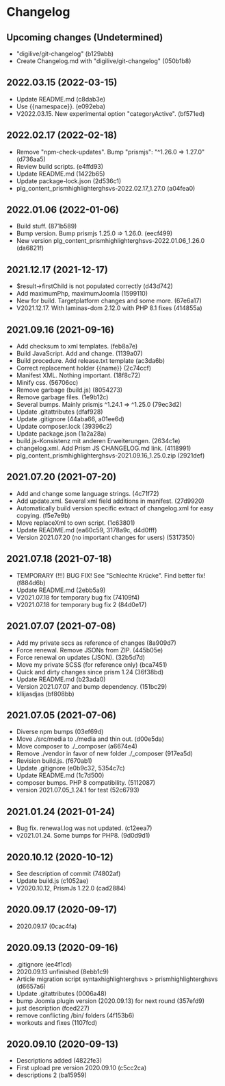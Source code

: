 # Changelog

## Upcoming changes (Undetermined)

* "digilive/git-changelog" (b129abb)
* Create Changelog.md with "digilive/git-changelog" (050b1b8)

## 2022.03.15 (2022-03-15)

* Update README.md (c8dab3e)
* Use {{namespace}}. (e092eba)
* V2022.03.15. New experimental option "categoryActive". (bf571ed)

## 2022.02.17 (2022-02-18)

* Remove "npm-check-updates". Bump "prismjs": "^1.26.0 => 1.27.0" (d736aa5)
* Review build scripts. (e4ffd93)
* Update README.md (1422b65)
* Update package-lock.json (2d536c1)
* plg_content_prismhighlighterghsvs-2022.02.17_1.27.0 (a04fea0)

## 2022.01.06 (2022-01-06)

* Build stuff. (871b589)
* Bump version. Bump prismjs 1.25.0 => 1.26.0. (eecf499)
* New version plg_content_prismhighlighterghsvs-2022.01.06_1.26.0 (da6821f)

## 2021.12.17 (2021-12-17)

* $result->firstChild is not populated correctly (d43d742)
* Add maximumPhp, maximumJoomla (1599110)
* New for build. Targetplatform changes and some more. (67e6a17)
* V2021.12.17. With laminas-dom 2.12.0 with PHP 8.1 fixes (414855a)

## 2021.09.16 (2021-09-16)

* Add checksum to xml templates. (feb8a7e)
* Build JavaScript. Add and change. (1139a07)
* Build procedure. Add release.txt template (ac3da6b)
* Correct replacement holder {{name}} (2c74ccf)
* Manifest XML. Nothing important. (18f8c72)
* Minify css. (56706cc)
* Remove garbage (build.js) (8054273)
* Remove garbage files. (1e9b12c)
* Several bumps. Mainly prismjs ^1.24.1 => ^1.25.0 (79ec3d2)
* Update .gitattributes (dfaf928)
* Update .gitignore (44aba66, a01ee6d)
* Update composer.lock (39396c2)
* Update package.json (1a2a28a)
* build.js-Konsistenz mit anderen Erweiterungen. (2634c1e)
* changelog.xml. Add Prism JS CHANGELOG.md link. (4118991)
* plg_content_prismhighlighterghsvs-2021.09.16_1.25.0.zip (2921def)

## 2021.07.20 (2021-07-20)

* Add and change some language strings. (4c71f72)
* Add update.xml. Several xml field additions in manifest. (27d9920)
* Automatically build version specific extract of changelog.xml for easy copying. (f5e7e9b)
* Move replaceXml to own script. (1c63801)
* Update README.md (ea60c59, 3178a9c, d4d0fff)
* Version 2021.07.20 (no important changes for users) (5317350)

## 2021.07.18 (2021-07-18)

* TEMPORARY (!!!) BUG FIX! See "Schlechte Krücke". Find better fix! (f884d6b)
* Update README.md (2ebb5a9)
* V2021.07.18 for temporary bug fix (74109f4)
* V2021.07.18 for temporary bug fix 2 (84d0e17)

## 2021.07.07 (2021-07-08)

* Add my private sccs as reference of changes (8a909d7)
* Force renewal. Remove JSONs from ZIP. (445b05e)
* Force renewal on updates (JSON). (32b5d7d)
* Move my private SCSS (for reference only) (bca7451)
* Quick and dirty changes since prism 1.24 (36f38bd)
* Update README.md (b23ada0)
* Version 2021.07.07 and bump dependency. (151bc29)
* kllijasdjas (bf808bb)

## 2021.07.05 (2021-07-06)

* Diverse npm bumps (03ef69d)
* Move ./src/media to ./media and thin out. (d00e5da)
* Move composer to ./_composer (a6674e4)
* Remove ./vendor in favor of new folder ./_composer (917ea5d)
* Revision build.js. (f670ab1)
* Update .gitignore (e0b9c32, 5354c7c)
* Update README.md (1c7d500)
* composer bumps. PHP 8 compatibility. (5112087)
* version 2021.07.05_1.24.1 for test (52c6793)

## 2021.01.24 (2021-01-24)

* Bug fix. renewal.log was not updated. (c12eea7)
* v2021.01.24. Some bumps for PHP8. (9d0d9d1)

## 2020.10.12 (2020-10-12)

* See description of commit (74802af)
* Update build.js (c1052ae)
* V2020.10.12, PrismJs 1.22.0 (cad2884)

## 2020.09.17 (2020-09-17)

* 2020.09.17 (0cac4fa)

## 2020.09.13 (2020-09-16)

* .gitignore (ee4f1cd)
* 2020.09.13 unfinished (8ebb1c9)
* Article migration script syntaxhighlighterghsvs > prismhighlighterghsvs (d6657a6)
* Update .gitattributes (0006a48)
* bump Joomla plugin version (2020.09.13) for next round (357efd9)
* just description (fced227)
* remove conflicting /bin/ folders (4f153b6)
* workouts and fixes (1107fcd)

## 2020.09.10 (2020-09-13)

* Descriptions added (4822fe3)
* First upload pre version 2020.09.10 (c5cc2ca)
* descriptions 2 (ba15959)
